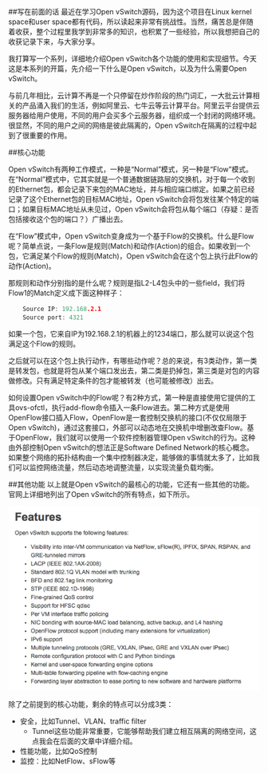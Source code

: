 
##写在前面的话
最近在学习Open vSwitch源码，因为这个项目在Linux kernel space和user space都有代码，所以读起来非常有挑战性。当然，痛苦总是伴随着收获，整个过程里我学到非常多的知识，也积累了一些经验，所以我想把自己的收获记录下来，与大家分享。

我打算写一个系列，详细地介绍Open vSwitch各个功能的使用和实现细节。今天这是本系列的开篇，先介绍一下什么是Open vSwitch，以及为什么需要Open vSwitch。

与前几年相比，云计算不再是一个只停留在炒作阶段的热门词汇，一大批云计算相关的产品涌入我们的生活，例如阿里云、七牛云等云计算平台。阿里云平台提供云服务器给用户使用，不同的用户会买多个云服务器，组织成一个封闭的网络环境。很显然，不同的用户之间的网络是彼此隔离的，Open vSwitch在隔离的过程中起到了很重要的作用。

##核心功能

Open vSwitch有两种工作模式，一种是“Normal”模式，另一种是“Flow”模式。在“Normal”模式中，它其实就是一个普通数据链路层的交换机，对于每一个收到的Ethernet包，都会记录下来包的MAC地址，并与相应端口绑定。如果之前已经记录了这个Ethernet包的目标MAC地址，Open vSwitch会将包发往某个特定的端口；如果目标MAC地址从未见过，Open vSwitch会将包从每个端口（存疑：是否包括接收这个包的端口？）广播出去。

在“Flow”模式中，Open vSwitch变身成为一个基于Flow的交换机。什么是Flow呢？简单点说，一条Flow是规则(Match)和动作(Action)的组合。如果收到一个包，它满足某个Flow的规则(Match)，Open vSwitch会在这个包上执行此Flow的动作(Action)。
     
那规则和动作分别指的是什么呢？规则是指L2-L4包头中的一些field，我们将Flow1的Match定义成下面这种样子：
```C
    Source IP: 192.168.2.1
    Source port: 4321
```
如果一个包，它来自IP为192.168.2.1的机器上的1234端口，那么就可以说这个包满足这个Flow的规则。

之后就可以在这个包上执行动作，有哪些动作呢？总的来说，有3类动作，第一类是转发包，也就是将包从某个端口发出去，第二类是扔掉包，第三类是对包的内容做修改。只有满足特定条件的包才能被转发（也可能被修改）出去。

如何设置Open vSwitch中的Flow呢？有2种方式，第一种是直接使用它提供的工具ovs-ofctl，执行add-flow命令插入一条Flow进去。第二种方式是使用OpenFlow接口插入Flow，OpenFlow是一套控制交换机的接口(不仅仅局限于Open vSwitch)，通过这套接口，外部可以动态地在交换机中增删改查Flow。基于OpenFlow，我们就可以使用一个软件控制器管理Open vSwitch的行为。这种由外部控制Open vSwitch的想法正是Software Defined Network的核心概念。如果整个网络的拓扑结构由一个集中控制器决定，能够做的事情就太多了，比如我们可以监控网络流量，然后动态地调整流量，以实现流量负载均衡。

##其他功能
以上就是Open vSwitch的最核心的功能，它还有一些其他的功能。官网上详细地列出了Open vSwitch的所有特点，如下所示。

![features](/images/ovs-1-features.png)

除了之前提到的核心功能，剩余的特点可以分成3类：
* 安全，比如Tunnel、VLAN、traffic filter
  * Tunnel这些功能非常重要，它能够帮助我们建立相互隔离的网络空间，这点我会在后面的文章中详细介绍。
* 性能功能，比如QoS控制
* 监控：比如NetFlow、sFlow等


     
     
